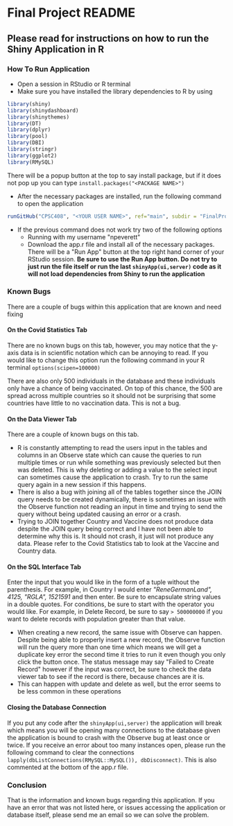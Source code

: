 # Final Project README 

## Please read for instructions on how to run the Shiny Application in R 

### How To Run Application
* Open a session in RStudio or R terminal
* Make sure you have installed the library dependencies to R by using 
```r
library(shiny)
library(shinydashboard)
library(shinythemes)
library(DT)
library(dplyr)
library(pool)
library(DBI)
library(stringr)
library(ggplot2)
library(RMySQL)
```

There will be a popup button at the top to say install package, but if it does not pop up you can type
`install.packages("<PACKAGE NAME>")`

* After the necessary packages are installed, run the following command to open the application

```r
runGitHub("CPSC408", "<YOUR USER NAME>", ref="main", subdir = "FinalProject")
```
* If the previous command does not work try two of the following options
    * Running with my username "npeverett"
    * Download the app.r file and install all of the necessary packages. There will be a "Run App" button at the top right hand corner of your RStudio session. **Be sure to use the Run App button. Do not try to just run the file itself or run the last `shinyApp(ui,server)` code as it will not load dependencies from Shiny to run the application**


### Known Bugs
There are a couple of bugs within this application that are known and need fixing 

#### On the Covid Statistics Tab
There are no known bugs on this tab, however, you may notice that the y-axis data is in scientific notation which can be annoying to read. If you would like to change this option run the following command in your R terminal `options(scipen=100000)` 

There are also only 500 individuals in the database and these individuals only have a chance of being vaccinated. On top of this chance, the 500 are spread across multiple countries so it should not be surprising that some countries have little to no vaccination data. This is not a bug. 

#### On the Data Viewer Tab
There are a couple of known bugs on this tab.

* R is constantly attempting to read the users input in the tables and columns in an Observe state which can cause the queries to run multiple times or run while something was previously selected but then was deleted. This is why deleting or adding a value to the select input can sometimes cause the application to crash. Try to run the same query again in a new session if this happens.
* There is also a bug with joining all of the tables together since the JOIN query needs to be created dynamically, there is sometimes an issue with the Observe function not reading an input in time and trying to send the query without being updated causing an error or a crash. 
* Trying to JOIN together Country and Vaccine does not produce data despite the JOIN query being correct and I have not been able to determine why this is. It should not crash, it just will not produce any data. Please refer to the Covid Statistics tab to look at the Vaccine and Country data.

#### On the SQL Interface Tab
Enter the input that you would like in the form of a tuple without the parenthesis. For example, in Country I would enter *"ReneGermanLand", 4125, "RGLA", 1521591* and then enter. Be sure to encapsulate string values in a double quotes. For conditions, be sure to start with the operator you would like. For example, in Delete Record, be sure to say ` > 500000000 ` if you want to delete records with population greater than that value. 

* When creating a new record, the same issue with Observe can happen. Despite being able to properly insert a new record, the Observe function will run the query more than one time which means we will get a duplicate key error the second time it tries to run it even though you only click the button once. The status message may say "Failed to Create Record" however if the input was correct, be sure to check the data viewer tab to see if the record is there, because chances are it is. 
* This can happen with update and delete as well, but the error seems to be less common in these operations

#### Closing the Database Connection
If you put any code after the `shinyApp(ui,server)` the application will break which means you will be opening many connections to the database given the application is bound to crash with the Observe bug at least once or twice. If you receive an error about too many instances open, please run the following command to clear the connections
`lapply(dbListConnections(RMySQL::MySQL()), dbDisconnect)`. This is also commented at the bottom of the app.r file.

### Conclusion
That is the information and known bugs regarding this application. If you have an error that was not listed here, or issues accessing the application or database itself, please send me an email so we can solve the problem. 
